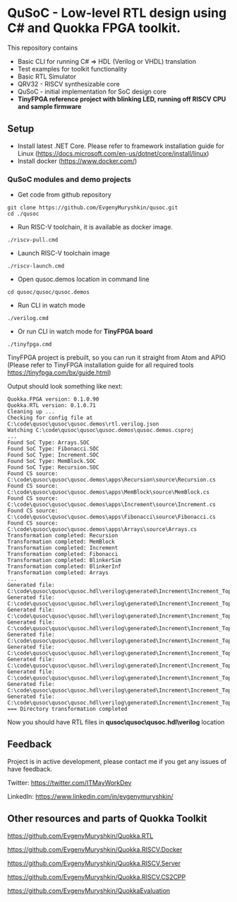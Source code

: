 # QuSoC - Low-level RTL design using C# and Quokka FPGA toolkit.

This repository contains 
* Basic CLI for running C# => HDL (Verilog or VHDL) translation
* Test examples for toolkit functionality
* Basic RTL Simulator
* QRV32 - RISCV synthesizable core
* QuSoC - initial implementation for SoC design core
* **TinyFPGA reference project with blinking LED, running off RISCV CPU and sample firmware**

## Setup 

* Install latest .NET Core. Please refer to framework installation guide for Linux (https://docs.microsoft.com/en-us/dotnet/core/install/linux)
* Install docker (https://www.docker.com/)

### QuSoC modules and demo projects

* Get code from github repository 
```
git clone https://github.com/EvgenyMuryshkin/qusoc.git
cd ./qusoc
```
* Run RISC-V toolchain, it is available as docker image.
```
./riscv-pull.cmd
```
* Launch RISC-V toolchain image
```
./riscv-launch.cmd
```

* Open qusoc.demos location in command line
```
cd qusoc/qusoc/qusoc.demos
```

* Run CLI in watch mode
```
./verilog.cmd
```

* Or run CLI in watch mode for **TinyFPGA board**
```
./tinyfpga.cmd
```
TinyFPGA project is prebuilt, so you can run it straight from Atom and APIO (Please refer to TinyFPGA installation guide for all required tools https://tinyfpga.com/bx/guide.html)


Output should look something like next:
```
Quokka.FPGA version: 0.1.0.90
Quokka.RTL version: 0.1.0.71
Cleaning up ...
Checking for config file at C:\code\qusoc\qusoc\qusoc.demos\rtl.verilog.json
Watching C:\code\qusoc\qusoc\qusoc.demos\qusoc.demos.csproj
...
Found SoC Type: Arrays.SOC
Found SoC Type: Fibonacci.SOC
Found SoC Type: Increment.SOC
Found SoC Type: MemBlock.SOC
Found SoC Type: Recursion.SOC
Found CS source: C:\code\qusoc\qusoc\qusoc.demos\apps\Recursion\source\Recursion.cs
Found CS source: C:\code\qusoc\qusoc\qusoc.demos\apps\MemBlock\source\MemBlock.cs
Found CS source: C:\code\qusoc\qusoc\qusoc.demos\apps\Increment\source\Increment.cs
Found CS source: C:\code\qusoc\qusoc\qusoc.demos\apps\Fibonacci\source\Fibonacci.cs
Found CS source: C:\code\qusoc\qusoc\qusoc.demos\apps\Arrays\source\Arrays.cs
Transformation completed: Recursion
Transformation completed: MemBlock
Transformation completed: Increment
Transformation completed: Fibonacci
Transformation completed: BlinkerSim
Transformation completed: BlinkerInf
Transformation completed: Arrays
...
Generated file: C:\code\qusoc\qusoc\qusoc.hdl\verilog\generated\Increment\Increment_TopLevel.v
Generated file: C:\code\qusoc\qusoc\qusoc.hdl\verilog\generated\Increment\Increment_TopLevel_Increment_CounterModule.v
Generated file: C:\code\qusoc\qusoc\qusoc.hdl\verilog\generated\Increment\Increment_TopLevel_Increment_CPU.v
Generated file: C:\code\qusoc\qusoc\qusoc.hdl\verilog\generated\Increment\Increment_TopLevel_Increment_CPU_RISCVModule_ALU.v
Generated file: C:\code\qusoc\qusoc\qusoc.hdl\verilog\generated\Increment\Increment_TopLevel_Increment_CPU_RISCVModule_CMP.v
Generated file: C:\code\qusoc\qusoc\qusoc.hdl\verilog\generated\Increment\Increment_TopLevel_Increment_CPU_RISCVModule_ID.v
Generated file: C:\code\qusoc\qusoc\qusoc.hdl\verilog\generated\Increment\Increment_TopLevel_Increment_CPU_RISCVModule_Regs.v
Generated file: C:\code\qusoc\qusoc\qusoc.hdl\verilog\generated\Increment\Increment_TopLevel_Increment_CPU_State_CSR.hex
Generated file: C:\code\qusoc\qusoc\qusoc.hdl\verilog\generated\Increment\Increment_TopLevel_Increment_InstructionsRAM.v
Generated file: C:\code\qusoc\qusoc\qusoc.hdl\verilog\generated\Increment\Increment_TopLevel_Increment_InstructionsRAM_State_BlockRAM.hex
=== Directory transformation completed
```

Now you should have RTL files in **qusoc\qusoc\qusoc.hdl\verilog** location

## Feedback
Project is in active development, please contact me if you get any issues of have feedback.

Twitter: https://twitter.com/ITMayWorkDev

LinkedIn: https://www.linkedin.com/in/evgenymuryshkin/

## Other resources and parts of Quokka Toolkit
https://github.com/EvgenyMuryshkin/Quokka.RTL

https://github.com/EvgenyMuryshkin/Quokka.RISCV.Docker

https://github.com/EvgenyMuryshkin/Quokka.RISCV.Server

https://github.com/EvgenyMuryshkin/Quokka.RISCV.CS2CPP

https://github.com/EvgenyMuryshkin/QuokkaEvaluation



